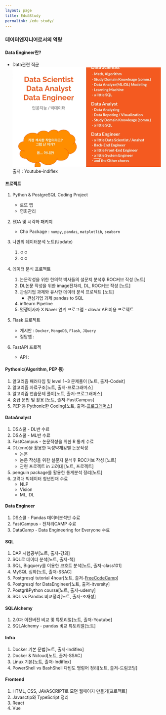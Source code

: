 ```yaml
---
layout: page
title: Edu&Study
permalink: /edu_study/
---
```


### 데이터엔지니어로서의 역량

#### Data Engineer란?

- Data관련 직군
  ![](https://raw.githubusercontent.com/is3js/screenshots/main/image-20210814231919112.png)
  출저 : Youtube-indiflex

#### 프로젝트

1. Python & PostgreSQL Coding Project

   - 로또 앱
   - 영화관리

2. EDA 및 시각화 패키지

   - Cho Package : `numpy`, `pandas`, `matplotlib`, `seaborn`

3. 나만의 데이터분석 노트(Update)

   1. ㅇㅇ
   2. ㅇㅇ

4. 데이터 분석 프로젝트

   1. 논문작성을 위한 한의학 박사들의 설문지 분석후 ROC커브 작성 [노트]
   2. DL논문 작성을 위한 image전처리, DL, ROC커브 작성 [노트]
   3. 관심기업 과제와 유사한 데이터 분석 프로젝트 [노트]
      - 관심기업 과제 pandas to SQL
   4. inflearn Pipeline
   5. 멋쟁이사자 X Naver 연계 프로그램 - clovar API이용 프로젝트

5. Flask 프로젝트
   - 게시판 : `Docker`, `MongoDB`, `Flask`, `JQuery`
   - 질답앱 :
6. FastAPI 프로젝
   - API :

#### Pythonic(Algorithm, PEP 등)

1. 알고리즘 패러다임 및 level 1~3 문제풀이 [노트, 출저-Codeit]
2. 알고리즘 자료구조[노트, 출저-프로그래머스]
3. 알고리즘 연습문제 풀이[노트, 출저-프로그래머스]
4. 중급 문법 및 활용 [노트, 출저-FastCampus]
5. PEP 등 Pythonic한 Coding[노트, 출저-[프로그래머스](https://programmers.co.kr/learn/courses/4008)]

#### DataAnalyst

1. DS스쿨 - DL반 수료
2. DS스쿨 - ML반 수료
3. FastCampus - 논문작성을 위한 R 통계 수료
4. DL(cnn)을 활용한 독성약재감별 논문작성
   - 논문
   - 논문 작성을 위한 설문지 분석후 ROC커브 작성 [노트]
   - 관련 프로젝트 in 고려대 [노트, 프로젝트]
5. penguin package를 활용한 통계분석 정리[노트]
6. 고려대 빅데이터 청년인재 수료
   - NLP
   - Vision
   - ML, DL

#### Data Engineer

1. DS스쿨 - Pandas 데이터분석반 수료
2. FastCampus - 전처리CAMP 수료
3. DataCamp - Data Engineering for Everyone 수료

#### SQL

1. DAP 시험공부[노트, 출저-강의]
2. SQL로 데이터 분석[노트, 출저-책]
3. SQL, Bigquery를 이용한 코호트 분석[노트, 출저-class101]
4. MySQL 심화[노트, 출저-SSAC]
5. Postgresql tutorial 4hour[노트, 출저-[FreeCodeCamp](https://www.youtube.com/watch?v=qw--VYLpxG4&feature=youtu.be)]
6. Postgresql for DataEngineer[노트, 출저-itversity]
7. Postgr&Python course[노트, 출저-udemy]
8. SQL vs Pandas 비교정리[노트, 출저-조재성]

#### SQLAlchemy

1. 2.0과 이전버전 비교 및 튜토리얼[노트, 출저-Youtube]
2. SQLAlchemy - pandas 비교 튜토리얼[노트]

#### Infra

1. Docker 기본 문법[노트, 출저-Indiflex]
2. Docker & Ncloud[노트, 출저-SSAC]
3. Linux 기본[노트, 출저-Indiflex]
4. PowerShell vs BashShell 다빈도 명렁어 정리[노트, 출저-드림코딩]

#### Frontend

1. HTML, CSS, JAVASCRIPT로 모던 웹페이지 만들기[프로젝트]
2. Javasctip와 TypeScript 정리
3. React
4. Vue
